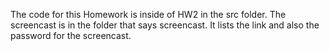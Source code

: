 The code for this Homework is inside of HW2 in the src folder.
The screencast is in the folder that says screencast. It lists the link and also the password for the screencast.
